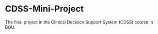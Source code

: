 # CDSS-Mini-Project
The final project in the Clinical Decision Support System (CDSS) course in BGU.
